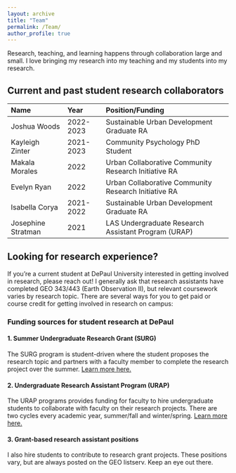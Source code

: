 ```yaml
---
layout: archive
title: "Team"
permalink: /Team/
author_profile: true
---
```

Research, teaching, and learning happens through collaboration large and small. I love bringing my research into my teaching and my students into my research.

## Current and past student research collaborators 
| Name                   | Year        | Position/Funding           |
|:-----------------------|:------------|:---------------------------|
| Joshua Woods           | 2022-2023   | Sustainable Urban Development Graduate RA    |
| Kayleigh Zinter        | 2021-2023   | Community Psychology PhD Student    |
| Makala Morales         | 2022        | Urban Collaborative Community Research Initiative RA           |
| Evelyn Ryan            | 2022        | Urban Collaborative Community Research Initiative RA          |
| Isabella Corya         | 2021-2022   | Sustainable Urban Development Graduate RA           |
| Josephine Stratman     | 2021        | LAS Undergraduate Research Assistant Program (URAP)          |

## Looking for research experience?
If you’re a current student at DePaul University interested in getting involved in research, please reach out! I generally ask that research assistants have completed GEO 343/443 (Earth Observation II), but relevant coursework varies by research topic. There are several ways for you to get paid or course credit for getting involved in research on campus:

### Funding sources for student research at DePaul
#### 1. Summer Undergraduate Research Grant (SURG)
The SURG program is student-driven where the student proposes the research topic and partners with a faculty member to complete the research project over the summer. [Learn more here.](https://las.depaul.edu/student-resources/undergraduate-research/Pages/grant-programs.aspx) 

#### 2. Undergraduate Research Assistant Program (URAP)
The URAP programs provides funding for faculty to hire undergraduate students to collaborate with faculty on their research projects. There are two cycles every academic year, summer/fall and winter/spring. [Learn more here.](https://las.depaul.edu/faculty-and-staff/faculty-grants-fellowships/Pages/grant-programs.aspx) 
#### 3. Grant-based research assistant positions
I also hire students to contribute to research grant projects. These positions vary, but are always posted on the GEO listserv. Keep an eye out there. 

